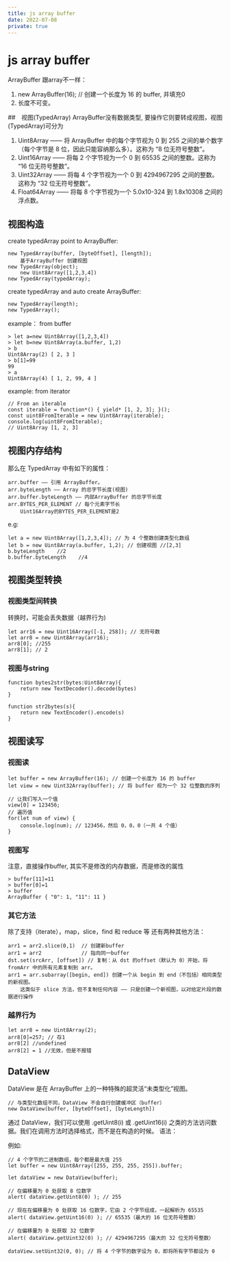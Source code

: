 ```yaml
---
title: js array buffer
date: 2022-07-08
private: true
---
```

# js array buffer
ArrayBuffer 跟array不一样：
1. new ArrayBuffer(16); // 创建一个长度为 16 的 buffer, 并填充0
2. 长度不可变。

##　视图(TypedArray)
ArrayBuffer没有数据类型, 要操作它则要转成视图，视图(TypedArray)可分为
1. Uint8Array —— 将 ArrayBuffer 中的每个字节视为 0 到 255 之间的单个数字（每个字节是 8 位，因此只能容纳那么多）。这称为 “8 位无符号整数”。
1. Uint16Array —— 将每 2 个字节视为一个 0 到 65535 之间的整数。这称为 “16 位无符号整数”。
1. Uint32Array —— 将每 4 个字节视为一个 0 到 4294967295 之间的整数。这称为 “32 位无符号整数”。
1. Float64Array —— 将每 8 个字节视为一个 5.0x10-324 到 1.8x10308 之间的浮点数。

## 视图构造
create typedArray point to ArrayBuffer:

    new TypedArray(buffer, [byteOffset], [length]);
        基于ArrayBuffer 创建视图
    new TypedArray(object);
        new Uint8Array([1,2,3,4])
    new TypedArray(typedArray);

create typedArray and auto create ArrayBuffer:

    new TypedArray(length);
    new TypedArray();

example： from buffer

    > let a=new Uint8Array([1,2,3,4])
    > let b=new Uint8Array(a.buffer, 1,2)
    > b
    Uint8Array(2) [ 2, 3 ]
    > b[1]=99
    99
    > a
    Uint8Array(4) [ 1, 2, 99, 4 ]

example: from iterator

    // From an iterable
    const iterable = function*() { yield* [1, 2, 3]; }();
    const uint8FromIterable = new Uint8Array(iterable);
    console.log(uint8FromIterable);
    // Uint8Array [1, 2, 3]

## 视图内存结构
那么在 TypedArray 中有如下的属性：

    arr.buffer —— 引用 ArrayBuffer。
    arr.byteLength —— Array 的总字节长度(视图)
    arr.buffer.byteLength —— 内部ArrayBuffer 的总字节长度
    arr.BYTES_PER_ELEMENT // 每个元素字节长
        Uint16Array的BYTES_PER_ELEMENT是2

e.g:

    let a = new Uint8Array([1,2,3,4]); // 为 4 个整数创建类型化数组
    let b = new Uint8Array(a.buffer, 1,2); // 创建视图 //[2,3]
    b.byteLength    //2
    b.buffer.byteLength    //4

## 视图类型转换
### 视图类型间转换
转换时，可能会丢失数据（越界行为)

    let arr16 = new Uint16Array([-1, 258]); // 无符号数
    let arr8 = new Uint8Array(arr16);
    arr8[0]; //255
    arr8[1]; // 2

### 视图与string
    function bytes2str(bytes:Uint8Array){
        return new TextDecoder().decode(bytes)
    }

    function str2bytes(s){
        return new TextEncoder().encode(s)
    }


## 视图读写

### 视图读
    let buffer = new ArrayBuffer(16); // 创建一个长度为 16 的 buffer
    let view = new Uint32Array(buffer); // 将 buffer 视为一个 32 位整数的序列

    // 让我们写入一个值
    view[0] = 123456;
    // 遍历值
    for(let num of view) {
        console.log(num); // 123456，然后 0，0，0（一共 4 个值）
    }

### 视图写
注意，直接操作buffer, 其实不是修改的内存数据，而是修改的属性

    > buffer[11]=11
    > buffer[0]=1
    > buffer
    ArrayBuffer { "0": 1, "11": 11 }

### 其它方法
除了支持（iterate），map，slice，find 和 reduce 等
还有两种其他方法：

    arr1 = arr2.slice(0,1)  // 创建新buffer
    arr1 = arr2             // 指向同一buffer
    dst.set(srcArr, [offset]) // 复制：从 dst 的offset（默认为 0）开始，将 fromArr 中的所有元素复制到 arr。
    arr1 = arr.subarray([begin, end]) 创建一个从 begin 到 end（不包括）相同类型的新视图。
        这类似于 slice 方法，但不复制任何内容 —— 只是创建一个新视图，以对给定片段的数据进行操作

### 越界行为

    let arr8 = new Uint8Array(2);
    arr8[0]=257; // 存1
    arr8[2] //undefined
    arr8[2] = 1 //无效，但是不报错

## DataView 
DataView 是在 ArrayBuffer 上的一种特殊的超灵活“未类型化”视图。

    // 与类型化数组不同，DataView 不会自行创建缓冲区（buffer）
    new DataView(buffer, [byteOffset], [byteLength])

通过 DataView，我们可以使用 .getUint8(i) 或 .getUint16(i) 之类的方法访问数据。我们在调用方法时选择格式，而不是在构造的时候。
语法：

例如:

    // 4 个字节的二进制数组，每个都是最大值 255
    let buffer = new Uint8Array([255, 255, 255, 255]).buffer;

    let dataView = new DataView(buffer);

    // 在偏移量为 0 处获取 8 位数字
    alert( dataView.getUint8(0) ); // 255

    // 现在在偏移量为 0 处获取 16 位数字，它由 2 个字节组成，一起解析为 65535
    alert( dataView.getUint16(0) ); // 65535（最大的 16 位无符号整数）

    // 在偏移量为 0 处获取 32 位数字
    alert( dataView.getUint32(0) ); // 4294967295（最大的 32 位无符号整数）

    dataView.setUint32(0, 0); // 将 4 个字节的数字设为 0，即将所有字节都设为 0
